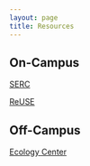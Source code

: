 ```yaml
---
layout: page
title: Resources
---
```


## **On-Campus**
[SERC](https://serc.berkeley.edu/)

[ReUSE](https://reuse.berkeley.edu/)

## **Off-Campus**
[Ecology Center](https://ecologycenter.org/)
